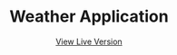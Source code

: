 <h1 align="center">
    <b>Weather Application</b>
</h1>

<p align="center">
    <a href="https://itsmartonic.github.io/WeatherApplication/">View Live Version</a>
</p>
